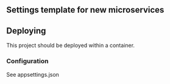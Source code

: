 ## Settings template for new microservices

## Deploying
This project should be deployed within a container. 
### Configuration
See appsettings.json
